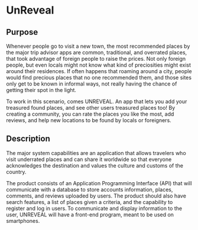 # UnReveal

## Purpose 

Whenever people go to visit a new town, the most recommended places by the major trip advisor apps are common, traditional, and overrated places, that took advantage of foreign people to raise the prices. Not only foreign people, but even locals might not know what kind of preciosities might exist around their residences. If often happens that roaming around a city, people would find precious places that no one recommended them, and those sites only get to be known in informal ways, not really having the chance of getting their spot in the light. 

To work in this scenario, comes UNREVEAL. An app that lets you add your treasured found places, and see other users treasured places too! By creating a community, you can rate the places you like the most, add reviews, and help new locations to be found by locals or foreigners. 

## Description 

The major system capabilities are an application that allows travelers who visit underrated places and can share it worldwide so that everyone acknowledges the destination and values the culture and customs of the country. 

The product consists of an Application Programming Interface (API) that will communicate with a database to store accounts information, places, comments, and reviews uploaded by users. The product should also have search features, a list of places given a criteria, and the capability to register and log in users. To communicate and display information to the user, UNREVEAL will have a front-end program, meant to be used on smartphones. 
